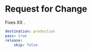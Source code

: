 <!-- NOTE: This is both a PR description, and also a test case.

Given that markdown data is intended to extract data from a PR description, where better to test it? -->

# Request for Change

Fixes <? _data_:issue ?>XX .

```yaml _data_:pr
destination: production
pass: true
release:
    skip: false
```
